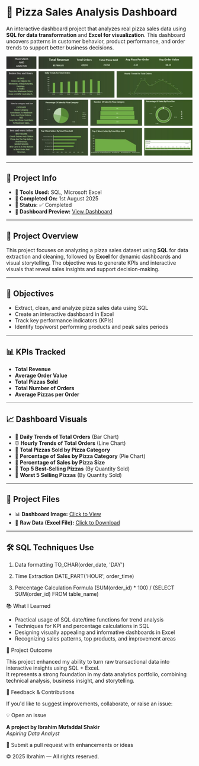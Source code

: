 # 🍕 Pizza Sales Analysis Dashboard

An interactive dashboard project that analyzes real pizza sales data using **SQL for data transformation** and **Excel for visualization**. This dashboard uncovers patterns in customer behavior, product performance, and order trends to support better business decisions.

![Pizza Dashboard](https://github.com/ibrahim22-11/Pizza-Sales-Analysis/blob/main/Dashboard..jpg)

---

## 📅 Project Info

- **🧰 Tools Used:** SQL, Microsoft Excel  
- **📁 Completed On:** 1st August 2025  
- **📌 Status:** ✅ Completed  
- **🔗 Dashboard Preview:** [View Dashboard](https://github.com/ibrahim22-11/Pizza-Sales-Analysis/blob/main/Dashboard..jpg)

---

## 🧾 Project Overview

This project focuses on analyzing a pizza sales dataset using **SQL** for data extraction and cleaning, followed by **Excel** for dynamic dashboards and visual storytelling. The objective was to generate KPIs and interactive visuals that reveal sales insights and support decision-making.

---

## 🎯 Objectives

- Extract, clean, and analyze pizza sales data using SQL  
- Create an interactive dashboard in Excel  
- Track key performance indicators (KPIs)  
- Identify top/worst performing products and peak sales periods  

---

## 📊 KPIs Tracked

- **Total Revenue**  
- **Average Order Value**  
- **Total Pizzas Sold**  
- **Total Number of Orders**  
- **Average Pizzas per Order**

---

## 📈 Dashboard Visuals

- 📅 **Daily Trends of Total Orders** (Bar Chart)  
- ⏰ **Hourly Trends of Total Orders** (Line Chart)  
- 🍕 **Total Pizzas Sold by Pizza Category**  
- 🧀 **Percentage of Sales by Pizza Category** (Pie Chart)  
- 🍕 **Percentage of Sales by Pizza Size**  
- 🥇 **Top 5 Best-Selling Pizzas** (By Quantity Sold)  
- 🥄 **Worst 5 Selling Pizzas** (By Quantity Sold)

---

## 📁 Project Files

- 📊 **Dashboard Image:** [Click to View](https://github.com/ibrahim22-11/Pizza-Sales-Analysis/blob/main/Dashboard..jpg)  
- 📄 **Raw Data (Excel File):** [Click to Download](https://github.com/ibrahim22-11/Pizza-Sales-Analysis/blob/main/RawData.xlsx)

---

## 🛠 SQL Techniques Use

1. Data formatting 
TO_CHAR(order_date, 'DAY')




2. Time Extraction
DATE_PART('HOUR', order_time)




3. Percentage Calculation Formula
(SUM(order_id) * 100) / (SELECT SUM(order_id) FROM table_name)





📚 What I Learned

- Practical usage of SQL date/time functions for trend analysis  
- Techniques for KPI and percentage calculations in SQL  
- Designing visually appealing and informative dashboards in Excel  
- Recognizing sales patterns, top products, and improvement areas  

🚀 Project Outcome

This project enhanced my ability to turn raw transactional data into interactive insights using SQL + Excel.  
It represents a strong foundation in my data analytics portfolio, combining technical analysis, business insight, and storytelling.

💬 Feedback & Contributions

If you'd like to suggest improvements, collaborate, or raise an issue:

💡 Open an issue



**A project by Ibrahim Mufaddal Shakir**  
*Aspiring Data Analyst*




🔁 Submit a pull request with enhancements or ideas

© 2025 Ibrahim — All rights reserved.




